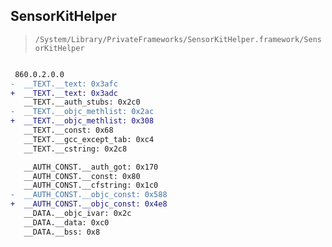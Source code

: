 ## SensorKitHelper

> `/System/Library/PrivateFrameworks/SensorKitHelper.framework/SensorKitHelper`

```diff

 860.0.2.0.0
-  __TEXT.__text: 0x3afc
+  __TEXT.__text: 0x3adc
   __TEXT.__auth_stubs: 0x2c0
-  __TEXT.__objc_methlist: 0x2ac
+  __TEXT.__objc_methlist: 0x308
   __TEXT.__const: 0x68
   __TEXT.__gcc_except_tab: 0xc4
   __TEXT.__cstring: 0x2c8

   __AUTH_CONST.__auth_got: 0x170
   __AUTH_CONST.__const: 0x80
   __AUTH_CONST.__cfstring: 0x1c0
-  __AUTH_CONST.__objc_const: 0x588
+  __AUTH_CONST.__objc_const: 0x4e8
   __DATA.__objc_ivar: 0x2c
   __DATA.__data: 0xc0
   __DATA.__bss: 0x8

```
